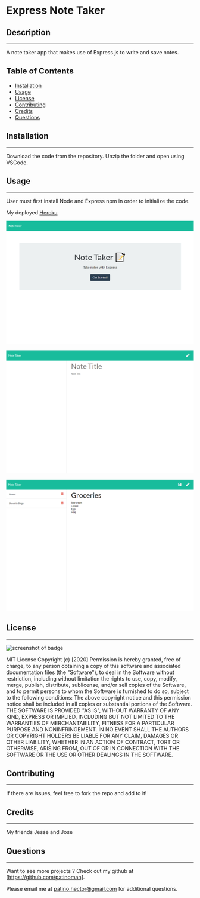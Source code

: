 # Express Note Taker

## Description

---

A note taker app that makes use of Express.js to write and save notes.

## Table of Contents

- [Installation](#installation)
- [Usage](#usage)
- [License](#license)
- [Contributing](#contributing)
- [Credits](#credits)
- [Questions](#questions)

## Installation

---

Download the code from the repository. Unzip the folder and open using VSCode.

## Usage

---

User must first install Node and Express npm in order to initialize the code.

My deployed [Heroku](https://floating-castle-18084.herokuapp.com/ "Heroku")

![app front page screenshot](./note-taker-screenshot1.PNG?raw=true)

![app second page screenshot](./note-taker-screenshot2.PNG?raw=true)

![app use screenshot](./note-taker-screenshot3.PNG?raw=true)

## License

---

![screenshot of badge](https://img.shields.io/badge/license-MIT-blue.svg)

MIT License
Copyright (c) [2020]
Permission is hereby granted, free of charge, to any person obtaining a copy
of this software and associated documentation files (the "Software"), to deal
in the Software without restriction, including without limitation the rights
to use, copy, modify, merge, publish, distribute, sublicense, and/or sell
copies of the Software, and to permit persons to whom the Software is
furnished to do so, subject to the following conditions:
The above copyright notice and this permission notice shall be included in all
copies or substantial portions of the Software.
THE SOFTWARE IS PROVIDED "AS IS", WITHOUT WARRANTY OF ANY KIND, EXPRESS OR
IMPLIED, INCLUDING BUT NOT LIMITED TO THE WARRANTIES OF MERCHANTABILITY,
FITNESS FOR A PARTICULAR PURPOSE AND NONINFRINGEMENT. IN NO EVENT SHALL THE
AUTHORS OR COPYRIGHT HOLDERS BE LIABLE FOR ANY CLAIM, DAMAGES OR OTHER
LIABILITY, WHETHER IN AN ACTION OF CONTRACT, TORT OR OTHERWISE, ARISING FROM,
OUT OF OR IN CONNECTION WITH THE SOFTWARE OR THE USE OR OTHER DEALINGS IN THE
SOFTWARE.

## Contributing

---

If there are issues, feel free to fork the repo and add to it!

## Credits

---

My friends Jesse and Jose

## Questions

---

Want to see more projects ? Check out my github at [https://github.com/patinoman].

Please email me at patino.hector@gmail.com for additional questions.
